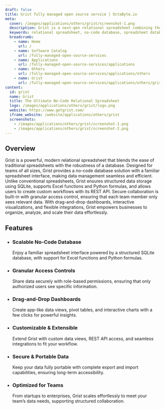 ```yaml
---
draft: false
title: Grist fully managed open source service | OctaByte.io
meta:
  cover: /images/applications/others/grist/screenshot-1.png
  description: Grist is a next-gen relational spreadsheet combining the flexibility of a spreadsheet with the power of a database. It offers secure collaboration, customizable dashboards, and seamless scalability for teams.
  keywords: relational spreadsheet, no-code database, spreadsheet database, data management, team collaboration, business intelligence, Excel alternative, secure data sharing, workflow automation, drag-and-drop dashboard
  breadcrumb:
    - name: Home
      url: /
    - name: Software Catalog
      url: /fully-managed-open-source-services
    - name: Applications
      url: /fully-managed-open-source-services/applications
    - name: Others
      url: /fully-managed-open-source-services/applications/others
    - name: Grist
      url: /fully-managed-open-source-services/applications/others/grist
content:
  id: grist
  name: Grist
  title: The Ultimate No-Code Relational Spreadsheet
  logo: /images/applications/others/grist/logo.png
  website: https://www.getgrist.com/
  iframe_website: /website/applications/others/grist
  screenshots:
    - /images/applications/others/grist/screenshot-1.png
    - /images/applications/others/grist/screenshot-2.png
---
```


## Overview

Grist is a powerful, modern relational spreadsheet that blends the ease of traditional spreadsheets with the robustness of a database. Designed for teams of all sizes, Grist provides a no-code database solution with a familiar spreadsheet interface, making data management seamless and efficient. Unlike conventional spreadsheets, Grist ensures structured data storage using SQLite, supports Excel functions and Python formulas, and allows users to create custom workflows with its REST API. Secure collaboration is built-in with granular access control, ensuring that each team member only sees relevant data. With drag-and-drop dashboards, interactive visualizations, and flexible integrations, Grist empowers businesses to organize, analyze, and scale their data effortlessly.

## Features

- ### Scalable No-Code Database

  Enjoy a familiar spreadsheet interface powered by a structured SQLite database, with support for Excel functions and Python formulas.

- ### Granular Access Controls

  Share data securely with role-based permissions, ensuring that only authorized users see specific information.

- ### Drag-and-Drop Dashboards

  Create app-like data views, pivot tables, and interactive charts with a few clicks for powerful insights.

- ### Customizable & Extensible

  Extend Grist with custom data views, REST API access, and seamless integrations to fit your workflow.

- ### Secure & Portable Data

  Keep your data fully portable with complete export and import capabilities, ensuring long-term accessibility.

- ### Optimized for Teams

  From startups to enterprises, Grist scales effortlessly to meet your team’s data needs, supporting structured collaboration.
